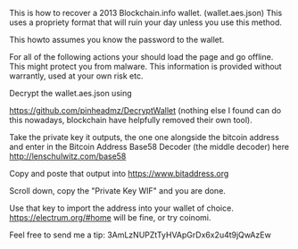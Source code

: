 This is how to recover a 2013 Blockchain.info wallet. (wallet.aes.json)
This uses a propriety format that will ruin your day unless you use this method.

This howto assumes you know the password to the wallet. 

For all of the following actions your should load the page and go offline. This might protect you from malware. This information is provided without warrantly, used at your own risk etc.

Decrypt the wallet.aes.json using  

https://github.com/pinheadmz/DecryptWallet (nothing else I found can do this nowadays, blockchain have helpfully removed their own tool). 


Take the private key it outputs, the one one alongside the bitcoin address and enter in the Bitcoin Address Base58 Decoder (the middle decoder) here http://lenschulwitz.com/base58

Copy and poste that output into https://www.bitaddress.org 

Scroll down, copy the "Private Key WIF" and you are done.

Use that key to import the address into your wallet of choice. https://electrum.org/#home will be fine, or try coinomi. 




Feel free to send me a tip: 3AmLzNUPZtTyHVApGrDx6x2u4t9jQwAzEw



